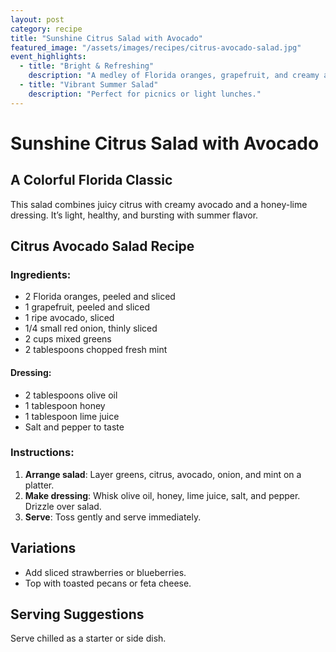 ```yaml
---
layout: post
category: recipe
title: "Sunshine Citrus Salad with Avocado"
featured_image: "/assets/images/recipes/citrus-avocado-salad.jpg"
event_highlights:
  - title: "Bright & Refreshing"
    description: "A medley of Florida oranges, grapefruit, and creamy avocado."
  - title: "Vibrant Summer Salad"
    description: "Perfect for picnics or light lunches."
---
```


# Sunshine Citrus Salad with Avocado

## A Colorful Florida Classic

This salad combines juicy citrus with creamy avocado and a honey-lime dressing. It’s light, healthy, and bursting with summer flavor.

## Citrus Avocado Salad Recipe

### Ingredients:
- 2 Florida oranges, peeled and sliced
- 1 grapefruit, peeled and sliced
- 1 ripe avocado, sliced
- 1/4 small red onion, thinly sliced
- 2 cups mixed greens
- 2 tablespoons chopped fresh mint

#### Dressing:
- 2 tablespoons olive oil
- 1 tablespoon honey
- 1 tablespoon lime juice
- Salt and pepper to taste

### Instructions:

1. **Arrange salad**: Layer greens, citrus, avocado, onion, and mint on a platter.
2. **Make dressing**: Whisk olive oil, honey, lime juice, salt, and pepper. Drizzle over salad.
3. **Serve**: Toss gently and serve immediately.

## Variations
- Add sliced strawberries or blueberries.
- Top with toasted pecans or feta cheese.

## Serving Suggestions
Serve chilled as a starter or side dish.

